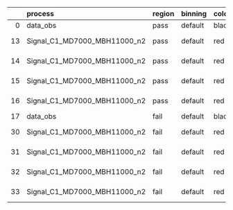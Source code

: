 |    | process                      | region   | binning   | color   | process_type   |   scale | variation   | source_filename                                                       | source_histname    | alias                        | title     |   combine_idx |     lnN |   shapes | syst_type   | direction   | variation_alias   |
|---:|:-----------------------------|:---------|:----------|:--------|:---------------|--------:|:------------|:----------------------------------------------------------------------|:-------------------|:-----------------------------|:----------|--------------:|--------:|---------:|:------------|:------------|:------------------|
|  0 | data_obs                     | pass     | default   | black   | DATA           |       1 | nominal     | ./histograms_for_2DAlphabet_v18//BH_Data.root                         | hpass              | Data                         | Data      |           nan | nan     |      nan | nan         | nan         | nan               |
| 13 | Signal_C1_MD7000_MBH11000_n2 | pass     | default   | red     | SIGNAL         |       1 | lumi        | ./histograms_for_2DAlphabet_v18//BH_Signal_C1_MD7000_MBH11000_n2.root | hpass              | Signal_C1_MD7000_MBH11000_n2 | BH signal |           nan |   1.016 |      nan | lnN         | nan         | nan               |
| 14 | Signal_C1_MD7000_MBH11000_n2 | pass     | default   | red     | SIGNAL         |       1 | SVM         | ./histograms_for_2DAlphabet_v18//BH_Signal_C1_MD7000_MBH11000_n2.root | hpass_SVMsyst_up   | Signal_C1_MD7000_MBH11000_n2 | BH signal |           nan | nan     |        1 | shapes      | Up          | SVMsyst           |
| 15 | Signal_C1_MD7000_MBH11000_n2 | pass     | default   | red     | SIGNAL         |       1 | SVM         | ./histograms_for_2DAlphabet_v18//BH_Signal_C1_MD7000_MBH11000_n2.root | hpass_SVMsyst_down | Signal_C1_MD7000_MBH11000_n2 | BH signal |           nan | nan     |        1 | shapes      | Down        | SVMsyst           |
| 16 | Signal_C1_MD7000_MBH11000_n2 | pass     | default   | red     | SIGNAL         |       1 | nominal     | ./histograms_for_2DAlphabet_v18//BH_Signal_C1_MD7000_MBH11000_n2.root | hpass              | Signal_C1_MD7000_MBH11000_n2 | BH signal |           nan | nan     |      nan | nan         | nan         | nan               |
| 17 | data_obs                     | fail     | default   | black   | DATA           |       1 | nominal     | ./histograms_for_2DAlphabet_v18//BH_Data.root                         | hfail              | Data                         | Data      |           nan | nan     |      nan | nan         | nan         | nan               |
| 30 | Signal_C1_MD7000_MBH11000_n2 | fail     | default   | red     | SIGNAL         |       1 | lumi        | ./histograms_for_2DAlphabet_v18//BH_Signal_C1_MD7000_MBH11000_n2.root | hfail              | Signal_C1_MD7000_MBH11000_n2 | BH signal |           nan |   1.016 |      nan | lnN         | nan         | nan               |
| 31 | Signal_C1_MD7000_MBH11000_n2 | fail     | default   | red     | SIGNAL         |       1 | SVM         | ./histograms_for_2DAlphabet_v18//BH_Signal_C1_MD7000_MBH11000_n2.root | hfail_SVMsyst_up   | Signal_C1_MD7000_MBH11000_n2 | BH signal |           nan | nan     |        1 | shapes      | Up          | SVMsyst           |
| 32 | Signal_C1_MD7000_MBH11000_n2 | fail     | default   | red     | SIGNAL         |       1 | SVM         | ./histograms_for_2DAlphabet_v18//BH_Signal_C1_MD7000_MBH11000_n2.root | hfail_SVMsyst_down | Signal_C1_MD7000_MBH11000_n2 | BH signal |           nan | nan     |        1 | shapes      | Down        | SVMsyst           |
| 33 | Signal_C1_MD7000_MBH11000_n2 | fail     | default   | red     | SIGNAL         |       1 | nominal     | ./histograms_for_2DAlphabet_v18//BH_Signal_C1_MD7000_MBH11000_n2.root | hfail              | Signal_C1_MD7000_MBH11000_n2 | BH signal |           nan | nan     |      nan | nan         | nan         | nan               |